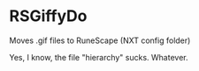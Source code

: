 # RSGiffyDo
Moves .gif files to RuneScape (NXT config folder)

Yes, I know, the file "hierarchy" sucks. Whatever.